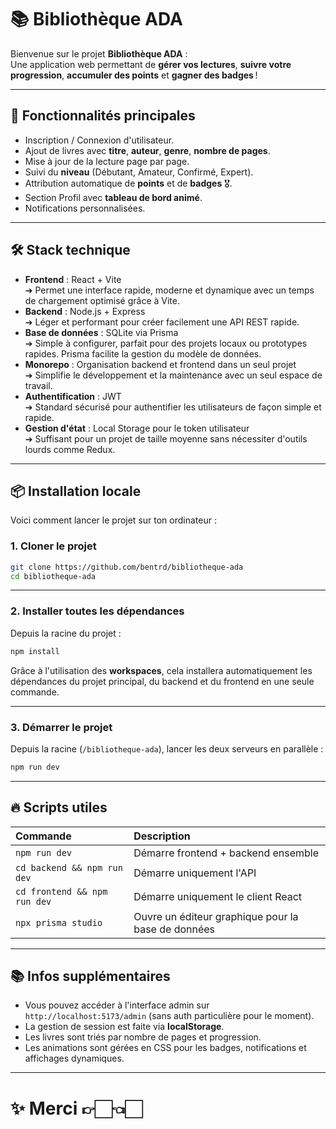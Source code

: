 # 📚 Bibliothèque ADA

Bienvenue sur le projet **Bibliothèque ADA** :  
Une application web permettant de **gérer vos lectures**, **suivre votre progression**, **accumuler des points** et **gagner des badges** !

---

## 🚀 Fonctionnalités principales

- Inscription / Connexion d'utilisateur.
- Ajout de livres avec **titre**, **auteur**, **genre**, **nombre de pages**.
- Mise à jour de la lecture page par page.
- Suivi du **niveau** (Débutant, Amateur, Confirmé, Expert).
- Attribution automatique de **points** et de **badges** 🎖️.
- Section Profil avec **tableau de bord animé**.
- Notifications personnalisées.

---

## 🛠️ Stack technique

- **Frontend** : React + Vite  
  ➔ Permet une interface rapide, moderne et dynamique avec un temps de chargement optimisé grâce à Vite.
- **Backend** : Node.js + Express  
  ➔ Léger et performant pour créer facilement une API REST rapide.
- **Base de données** : SQLite via Prisma  
  ➔ Simple à configurer, parfait pour des projets locaux ou prototypes rapides. Prisma facilite la gestion du modèle de données.
- **Monorepo** : Organisation backend et frontend dans un seul projet  
  ➔ Simplifie le développement et la maintenance avec un seul espace de travail.
- **Authentification** : JWT  
  ➔ Standard sécurisé pour authentifier les utilisateurs de façon simple et rapide.
- **Gestion d'état** : Local Storage pour le token utilisateur  
  ➔ Suffisant pour un projet de taille moyenne sans nécessiter d'outils lourds comme Redux.

---

## 📦 Installation locale

Voici comment lancer le projet sur ton ordinateur :

### 1. Cloner le projet

```bash
git clone https://github.com/bentrd/bibliotheque-ada
cd bibliotheque-ada
```

---

### 2. Installer toutes les dépendances

Depuis la racine du projet :

```bash
npm install
```

Grâce à l'utilisation des **workspaces**, cela installera automatiquement les dépendances du projet principal, du backend et du frontend en une seule commande.

---

### 3. Démarrer le projet

Depuis la racine (`/bibliotheque-ada`), lancer les deux serveurs en parallèle :

```bash
npm run dev
```

---

## 🔥 Scripts utiles

| Commande | Description |
|:---|:---|
| `npm run dev` | Démarre frontend + backend ensemble |
| `cd backend && npm run dev` | Démarre uniquement l'API |
| `cd frontend && npm run dev` | Démarre uniquement le client React |
| `npx prisma studio` | Ouvre un éditeur graphique pour la base de données |

---

## 📚 Infos supplémentaires

- Vous pouvez accéder à l'interface admin sur `http://localhost:5173/admin` (sans auth particulière pour le moment).
- La gestion de session est faite via **localStorage**.
- Les livres sont triés par nombre de pages et progression.
- Les animations sont gérées en CSS pour les badges, notifications et affichages dynamiques.

---

# ✨ Merci 👉🏻👈🏻
